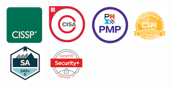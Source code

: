 [![CISSP](certified-information-systems-security-professional-cissp.png)](https://www.credly.com/badges/f71df31c-97aa-4ce3-aae6-3024c807a8e5/public_url)&nbsp;&nbsp;&nbsp;&nbsp;[![CISA](cisa.png)](https://www.credly.com/badges/f71df31c-97aa-4ce3-aae6-3024c807a8e5/public_url)&nbsp;&nbsp;&nbsp;&nbsp;[![PMP](project-management-professional-pmp.png)](https://www.credly.com/badges/6e3cf765-88ef-4b38-a2f1-6c60b989a857/public_url)&nbsp;&nbsp;&nbsp;[![CSM](badge-7227.png)](https://bcert.me/syuxefzum)&nbsp;&nbsp;&nbsp;[![SAFe6](certified-safe-6-agilist-100.png)](https://www.credly.com/badges/fa89de32-a277-4841-b618-2a4e2a27e81e/public_url)&nbsp;&nbsp;&nbsp;[![Security+](comptia-security-ce-certification.png)](https://www.credly.com/badges/fc684f47-3a36-4e34-829e-05afc182c690/public_url)
